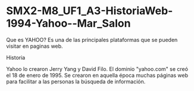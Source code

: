 # SMX2-M8_UF1_A3-HistoriaWeb-1994-Yahoo--Mar_Salon

Que es YAHOO?
Es una de las principales plataformas que se pueden visitar en paginas web. 

Historia

Yahoo lo crearon Jerry Yang y David Filo. El dominio "yahoo.com" se creó el 18 de enero de 1995. Se crearon en aquella época muchas páginas web para facilitar a las personas la búsqueda de información.
